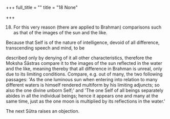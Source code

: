 +++
full_title = ""
title = "18 None"

+++


18. For this very reason (there are applied to Brahman) comparisons such as that of the images of the sun and the like.

Because that Self is of the nature of intelligence, devoid of all difference, transcending speech and mind, to be

described only by denying of it all other characteristics, therefore the Moksha Śāstras compare it to the images of the sun reflected in the water and the like, meaning thereby that all difference in Brahman is unreal, only due to its limiting conditions. Compare, e.g. out of many, the two following passages: 'As the one luminous sun when entering into relation to many different waters is himself rendered multiform by his limiting adjuncts; so also the one divine unborn Self;' and 'The one Self of all beings separately abides in all the individual beings; hence it appears one and many at the same time, just as the one moon is multiplied by its reflections in the water.'

The next Sūtra raises an objection.


